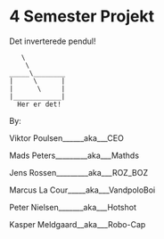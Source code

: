 # 4 Semester Projekt

Det inverterede pendul!

       \ 
	    \ 
	_____\________
	|     \      |
	|      \     |
	|____________|
	  Her er det!
	 
By:
 
Viktor Poulsen______aka___CEO
 
Mads Peters_________aka___Mathds
 
Jens Rossen_________aka___ROZ_BOZ
 
Marcus La Cour_____aka___VandpoloBoi
 
Peter Nielsen_______aka___Hotshot
 
Kasper Meldgaard__aka___Robo-Cap
 
